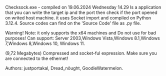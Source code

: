 Checksock.exe - compiled on 19.06.2024 Wednesday 14.29
Is a application that you can write the target ip and the port then check if
the port opened on writed host machine. it uses Socket import and compiled
on Python 3.12.4. Source codes can find on the 'Source Code' file as .py file.

Warning! Note: it only supports the x64 machines and Do not use for bad purposes!
Can support: Server 2003,Windows Vista,Windows 8.1,Windows 7,Windows 8,Windows 10, Windows 11.

(9,72 Megabytes) Compressed and socket-ful expression.
Make sure you are connected to the ethernet!

Authors: justportakal, Dread_nõught, GoodieWatermelon.